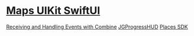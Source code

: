 #  [Maps UIKit SwiftUI](https://www.letsbuildthatapp.com/courses/Maps%20UIKit%20SwiftUI)

[Receiving and Handling Events with Combine](https://developer.apple.com/documentation/combine/receiving-and-handling-events-with-combine)
[JGProgressHUD](https://github.com/JonasGessner/JGProgressHUD)
[Places SDK](https://developers.google.com/maps/documentation/places/ios-sdk)
